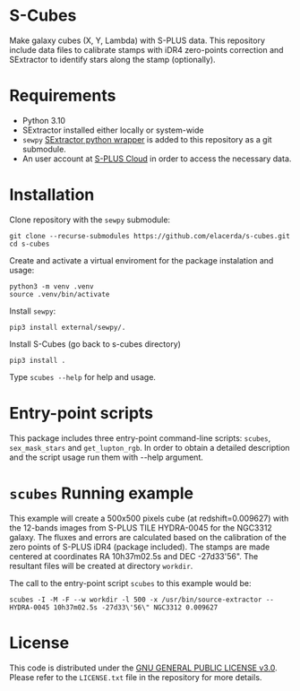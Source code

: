 # S-Cubes

Make galaxy cubes (X, Y, Lambda) with S-PLUS data. This repository include data files to calibrate stamps with iDR4 zero-points correction and SExtractor to identify stars along the stamp (optionally).

# Requirements

- Python 3.10
- SExtractor installed either locally or system-wide
- `sewpy` [SExtractor python wrapper](https://github.com/megalut/sewpy) is added to this repository as a git submodule.
- An user account at [S-PLUS Cloud](https://splus.cloud/) in order to access the necessary data.

# Installation

Clone repository with the `sewpy` submodule:

```console
git clone --recurse-submodules https://github.com/elacerda/s-cubes.git
cd s-cubes
```

Create and activate a virtual enviroment for the package instalation and usage:

```console
python3 -m venv .venv
source .venv/bin/activate
```

Install `sewpy`:

```console
pip3 install external/sewpy/.
```

Install S-Cubes (go back to s-cubes directory)

```console
pip3 install .

```
Type `scubes --help` for help and usage.

# Entry-point scripts

This package includes three entry-point command-line scripts: `scubes`, `sex_mask_stars` and `get_lupton_rgb`. In order to obtain a detailed description and the script usage run them with --help argument.

# `scubes` Running example

This example will create a 500x500 pixels cube (at redshift=0.009627) with the 12-bands images from S-PLUS TILE HYDRA-0045 for the NGC3312 galaxy. The fluxes and errors are calculated based on the calibration of the zero points of S-PLUS iDR4 (package included). The stamps are made centered at coordinates RA 10h37m02.5s and DEC -27d33'56". The resultant files will be created at directory `workdir`.

The call to the entry-point script `scubes` to this example would be:

```console
scubes -I -M -F --w workdir -l 500 -x /usr/bin/source-extractor -- HYDRA-0045 10h37m02.5s -27d33\'56\" NGC3312 0.009627
```

# License

This code is distributed under the [GNU GENERAL PUBLIC LICENSE v3.0](LICENSE). Please refer to the `LICENSE.txt` file in the repository for more details.
